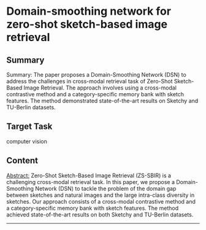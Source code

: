 # Domain-smoothing network for zero-shot sketch-based image retrieval

## Summary

Summary: The paper proposes a Domain-Smoothing Network (DSN) to address the challenges in cross-modal retrieval task of Zero-Shot Sketch-Based Image Retrieval. The approach involves using a cross-modal contrastive method and a category-specific memory bank with sketch features. The method demonstrated state-of-the-art results on Sketchy and TU-Berlin datasets.


## Target Task

computer vision

## Content

<Abstract:>
Zero-Shot Sketch-Based Image Retrieval (ZS-SBIR) is a challenging cross-modal retrieval task. In this paper, we propose a Domain-Smoothing Network (DSN) to tackle the problem of the domain gap between sketches and natural images and the large intra-class diversity in sketches. Our approach consists of a cross-modal contrastive method and a category-specific memory bank with sketch features. The method achieved state-of-the-art results on both Sketchy and TU-Berlin datasets.



---

